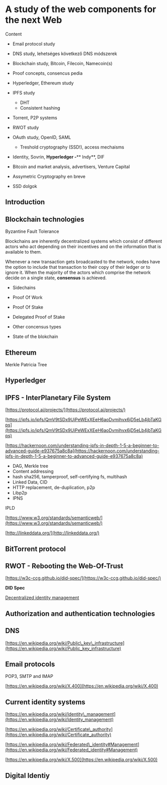 # A study of the web components for the next Web

Content

- Email protocol study
- DNS study, lehetséges következő DNS módszerek
- Blockchain study, Bitcoin, Filecoin, Namecoin(s)
- Proof concepts, consencus pedia
- Hyperledger, Ethereum study
- IPFS study
  - DHT
  - Consistent hashing
- Torrent, P2P systems
- RWOT study
- OAuth study, OpenID, SAML
  - Treshold cryptography (SSD!), access mechaisms
- Identity, Sovrin, **Hyperledger -**** Indy**, DIF
- Bitcoin and market analysis, advertisers, Venture Capital

- Assymetric Cryptography en breve
- SSD dolgok

## Introduction

## Blockchain technologies

Byzantine Fault Tolerance

Blockchains are inherently decentralized systems which consist of different actors who act depending on their incentives and on the information that is available to them.

Whenever a new transaction gets broadcasted to the network, nodes have the option to include that transaction to their copy of their ledger or to ignore it. When the majority of the actors which comprise the network decide on a single state, **consensus** is achieved.



- Sidechains
- Proof Of Work
- Proof Of Stake
- Delegated Proof of Stake
- Other concensus types

- State of the blokchain

## Ethereum

Merkle Patricia Tree

## Hyperledger

## IPFS - InterPlanetary File System

[https://protocol.ai/projects/](https://protocol.ai/projects/)

[https://ipfs.io/ipfs/QmV9tSDx9UiPeWExXEeH6aoDvmihvx6jD5eLb4jbTaKGps](https://ipfs.io/ipfs/QmV9tSDx9UiPeWExXEeH6aoDvmihvx6jD5eLb4jbTaKGps)

[https://hackernoon.com/understanding-ipfs-in-depth-1-5-a-beginner-to-advanced-guide-e937675a8c8a](https://hackernoon.com/understanding-ipfs-in-depth-1-5-a-beginner-to-advanced-guide-e937675a8c8a)

- DAG, Merkle tree
- Content addressing
- hash sha256, tamperproof, self-certifying fs, multihash
- Linked Data, CID
- HTTP replacement, de-duplication, p2p
- Libp2p
- IPNS

IPLD

[https://www.w3.org/standards/semanticweb/](https://www.w3.org/standards/semanticweb/)

[http://linkeddata.org/](http://linkeddata.org/)

## BitTorrent protocol

## RWOT - Rebooting the Web-Of-Trust

[https://w3c-ccg.github.io/did-spec/](https://w3c-ccg.github.io/did-spec/)

**DID Spec**

[Decentralized identity management](https://w3c-ccg.github.io/did-spec/#dfn-decentralized-identity-management)

## Authorization and authentication technologies

## DNS

[https://en.wikipedia.org/wiki/Public\_key\_infrastructure](https://en.wikipedia.org/wiki/Public_key_infrastructure)

## Email protocols

POP3, SMTP and IMAP

[https://en.wikipedia.org/wiki/X.400](https://en.wikipedia.org/wiki/X.400)

## Current identity systems

[https://en.wikipedia.org/wiki/Identity\_management](https://en.wikipedia.org/wiki/Identity_management)

[https://en.wikipedia.org/wiki/Certificate\_authority](https://en.wikipedia.org/wiki/Certificate_authority)

[https://en.wikipedia.org/wiki/Federated\_identity#Management](https://en.wikipedia.org/wiki/Federated_identity#Management)

[https://en.wikipedia.org/wiki/X.500](https://en.wikipedia.org/wiki/X.500)

## Digital Identiy
